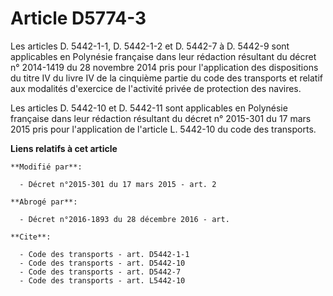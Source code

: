 # Article D5774-3

Les articles D. 5442-1-1, D. 5442-1-2 et D. 5442-7 à D. 5442-9 sont applicables en Polynésie française dans leur rédaction
résultant du décret n° 2014-1419 du 28 novembre 2014 pris pour l'application des dispositions du titre IV du livre IV de la
cinquième partie du code des transports et relatif aux modalités d'exercice de l'activité privée de protection des navires. 

Les articles D. 5442-10 et D. 5442-11 sont applicables en Polynésie française dans leur rédaction résultant du décret n°
2015-301 du 17 mars 2015 pris pour l'application de l'article L. 5442-10 du code des transports.

**Liens relatifs à cet article**

	**Modifié par**:

	  - Décret n°2015-301 du 17 mars 2015 - art. 2

	**Abrogé par**:

	  - Décret n°2016-1893 du 28 décembre 2016 - art.

	**Cite**:

	  - Code des transports - art. D5442-1-1
	  - Code des transports - art. D5442-10
	  - Code des transports - art. D5442-7
	  - Code des transports - art. L5442-10

